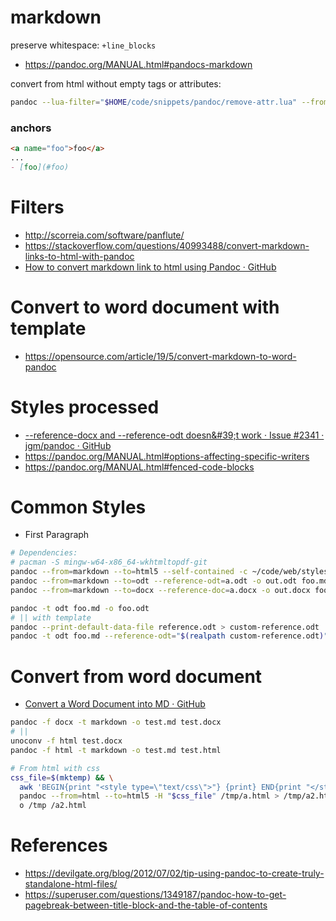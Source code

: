 # markdown

preserve whitespace: `+line_blocks`

- https://pandoc.org/MANUAL.html#pandocs-markdown

convert from html without empty tags or attributes:

```bash
pandoc --lua-filter="$HOME/code/snippets/pandoc/remove-attr.lua" --from=html --to=gfm-raw_html-native_divs-native_spans --wrap=none a.html -o a.md
```

### anchors

```markdown
<a name="foo">foo</a>
...
- [foo](#foo)
```

# Filters

- http://scorreia.com/software/panflute/
- https://stackoverflow.com/questions/40993488/convert-markdown-links-to-html-with-pandoc
- [How to convert markdown link to html using Pandoc · GitHub](https://gist.github.com/dixonsiu/28c473f93722e586e6d53b035923967c)

# Convert to word document with template

- https://opensource.com/article/19/5/convert-markdown-to-word-pandoc

# Styles processed

- [\-\-reference\-docx and \-\-reference\-odt doesn&\#39;t work · Issue \#2341 · jgm/pandoc · GitHub](https://github.com/jgm/pandoc/issues/2341)
- https://pandoc.org/MANUAL.html#options-affecting-specific-writers
- https://pandoc.org/MANUAL.html#fenced-code-blocks

# Common Styles

- First Paragraph

```bash
# Dependencies:
# pacman -S mingw-w64-x86_64-wkhtmltopdf-git
pandoc --from=markdown --to=html5 --self-contained -c ~/code/web/styles/github.css -o out.html foo.md
pandoc --from=markdown --to=odt --reference-odt=a.odt -o out.odt foo.md
pandoc --from=markdown --to=docx --reference-doc=a.docx -o out.docx foo.md

pandoc -t odt foo.md -o foo.odt
# || with template
pandoc --print-default-data-file reference.odt > custom-reference.odt
pandoc -t odt foo.md --reference-odt="$(realpath custom-reference.odt)" -o foo.odt
```

# Convert from word document

- [Convert a Word Document into MD · GitHub](https://gist.github.com/vzvenyach/7278543)

```bash
pandoc -f docx -t markdown -o test.md test.docx
# ||
unoconv -f html test.docx
pandoc -f html -t markdown -o test.md test.html

# From html with css
css_file=$(mktemp) && \
  awk 'BEGIN{print "<style type=\"text/css\">"} {print} END{print "</style>"}' ~/env-repo/common/code/web/styles/github.css > "$css_file" && \
  pandoc --from=html --to=html5 -H "$css_file" /tmp/a.html > /tmp/a2.html && \
  o /tmp /a2.html
```

# References

- https://devilgate.org/blog/2012/07/02/tip-using-pandoc-to-create-truly-standalone-html-files/
- https://superuser.com/questions/1349187/pandoc-how-to-get-pagebreak-between-title-block-and-the-table-of-contents
